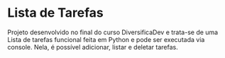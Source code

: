 # Lista de Tarefas
Projeto desenvolvido no final do curso DiversificaDev e trata-se de uma Lista de tarefas funcional feita em Python e pode ser executada via console. Nela, é possível adicionar, listar e deletar tarefas.
